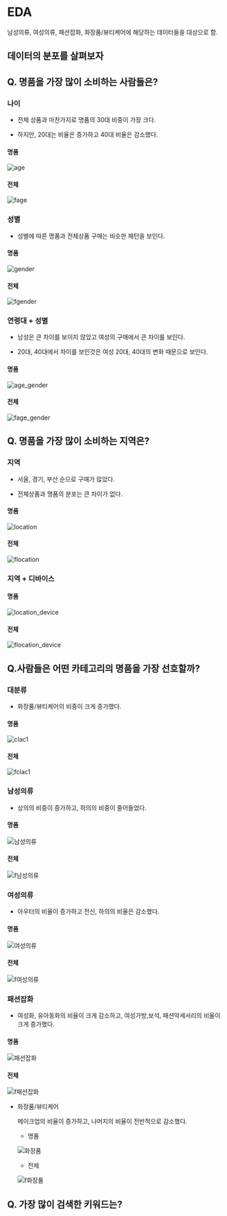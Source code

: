 



# EDA

남성의류, 여성의류, 패션잡화, 화장품/뷰티케어에 해당하는 데이터들을 대상으로 함.

## 데이터의 분포를 살펴보자



## Q. 명품을 가장 많이 소비하는 사람들은?

### 나이

- 전체 상품과 마찬가지로 명품의 30대 비중이 가장 크다.

- 하지만, 20대는 비율은 증가하고 40대 비율은 감소했다.

#### 명품

![age](.\img\age.JPG)

#### 전체

![fage](.\img\fage.JPG)

### 성별

- 성별에 따른 명품과 전체상품 구매는 비슷한 패턴을 보인다. 

#### 명품

![gender](.\img\gender.JPG)

####  전체

![fgender](.\img\fgender.JPG)

### 연령대 + 성별

- 남성은 큰 차이를 보이지 않았고 여성의 구매에서 큰 차이를 보인다.

- 20대, 40대에서 차이를 보인것은 여성 20대, 40대의 변화 때문으로 보인다.

#### 명품

![age_gender](.\img\age_gender.JPG)

#### 전체

![fage_gender](.\img\fage_gender.JPG)



## Q. 명품을 가장 많이 소비하는 지역은?

### 지역

- 서울, 경기, 부산 순으로 구매가 많았다. 

- 전체상품과 명품의 분포는 큰 차이가 없다.

#### 명품

![location](.\img\location.JPG)

#### 전체

![flocation](.\img\flocation.JPG)

### 지역 + 디바이스

#### 명품

![location_device](.\img\location_device.JPG)

#### 전체

![flocation_device](.\img\flocation_device.JPG)



## Q.사람들은 어떤 카테고리의 명품을 가장 선호할까? 

### 대분류

- 화장품/뷰티케어의 비중이 크게 증가했다.

#### 명품

![clac1](.\img\clac1.JPG)

#### 전체

![fclac1](.\img\fclac1.JPG)

### 남성의류

- 상의의 비중이 증가하고, 하의의 비중이 줄어들었다.

#### 명품

![남성의류](.\img\남성의류.JPG)

#### 전체

![f남성의류](.\img\f남성의류.JPG)

### 여성의류

- 아우터의 비율이 증가하고 전신, 하의의 비율은 감소했다. 

#### 명품

![여성의류](.\img\여성의류.JPG)

#### 전체

![f여성의류](.\img\f여성의류.JPG)

### 패션잡화

- 여성화, 유아동화의 비율이 크게 감소하고, 여성가방,보석, 패션악세서리의 비율이 크게 증가했다.

#### 명품

![패션잡화](.\img\패션잡화.JPG)

#### 전체

![f패션잡화](.\img\f패션잡화.JPG)

- 화장품/뷰티케어

  메이크업의 비율이 증가하고, 나머지의 비율이 전반적으로 감소했다.

  - 명품

  ![화장품](.\img\화장품.JPG)

  - 전체

  ![f화장품](.\img\f화장품.JPG)

## Q. 가장 많이 검색한 키워드는?